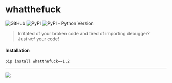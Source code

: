# whatthefuck

![GitHub](https://img.shields.io/github/license/sr6033/whatthefuck)
![PyPI](https://img.shields.io/pypi/v/whatthefuck)
![PyPI - Python Version](https://img.shields.io/pypi/pyversions/whatthefuck)

> Irritated of your broken code and tired of importing debugger? \
Just `wtf` your code!

#### Installation
`pip install whatthefuck==1.2`

---

![](https://raw.githubusercontent.com/sr6033/whatthefuck/master/demo.gif)
